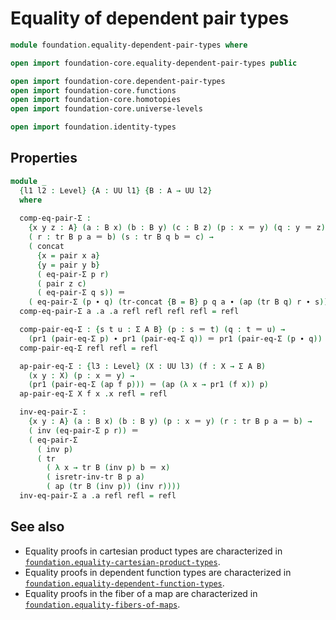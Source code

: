 #  Equality of dependent pair types

```agda
module foundation.equality-dependent-pair-types where

open import foundation-core.equality-dependent-pair-types public

open import foundation-core.dependent-pair-types
open import foundation-core.functions
open import foundation-core.homotopies
open import foundation-core.universe-levels

open import foundation.identity-types
```

## Properties

```agda
module _
  {l1 l2 : Level} {A : UU l1} {B : A → UU l2}
  where
  
  comp-eq-pair-Σ :
    {x y z : A} (a : B x) (b : B y) (c : B z) (p : x ＝ y) (q : y ＝ z) →
    ( r : tr B p a ＝ b) (s : tr B q b ＝ c) → 
    ( concat
      {x = pair x a}
      {y = pair y b}
      ( eq-pair-Σ p r)
      ( pair z c)
      ( eq-pair-Σ q s)) ＝
    ( eq-pair-Σ (p ∙ q) (tr-concat {B = B} p q a ∙ (ap (tr B q) r ∙ s)))
  comp-eq-pair-Σ a .a .a refl refl refl refl = refl

  comp-pair-eq-Σ : {s t u : Σ A B} (p : s ＝ t) (q : t ＝ u) →
    (pr1 (pair-eq-Σ p) ∙ pr1 (pair-eq-Σ q)) ＝ pr1 (pair-eq-Σ (p ∙ q))
  comp-pair-eq-Σ refl refl = refl

  ap-pair-eq-Σ : {l3 : Level} (X : UU l3) (f : X → Σ A B)
    (x y : X) (p : x ＝ y) →
    (pr1 (pair-eq-Σ (ap f p))) ＝ (ap (λ x → pr1 (f x)) p)
  ap-pair-eq-Σ X f x .x refl = refl

  inv-eq-pair-Σ : 
    {x y : A} (a : B x) (b : B y) (p : x ＝ y) (r : tr B p a ＝ b) → 
    ( inv (eq-pair-Σ p r)) ＝
    ( eq-pair-Σ
      ( inv p)
      ( tr
        ( λ x → tr B (inv p) b ＝ x)
        ( isretr-inv-tr B p a)
        ( ap (tr B (inv p)) (inv r))))
  inv-eq-pair-Σ a .a refl refl = refl
```

## See also

- Equality proofs in cartesian product types are characterized in
  [`foundation.equality-cartesian-product-types`](foundation.equality-cartesian-product-types.html).
- Equality proofs in dependent function types are characterized in
  [`foundation.equality-dependent-function-types`](foundation.equality-dependent-function-types.html).
- Equality proofs in the fiber of a map are characterized in
  [`foundation.equality-fibers-of-maps`](foundation.equality-equality-fibers-of-maps.html).
